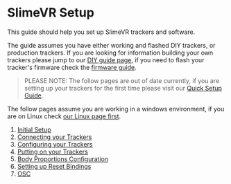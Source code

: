 # SlimeVR Setup

This guide should help you set up SlimeVR trackers and software.

The guide assumes you have either working and flashed DIY trackers, or production trackers. If you are looking for information building your own trackers please jump to our [DIY guide page](../diy/index.html), if you need to flash your tracker's firmware check the [firmware guide](../firmware/index.html).

> PLEASE NOTE: The follow pages are out of date currently, if you are setting up your trackers for the first time please visit our [Quick Setup Guide](../quick-setup.md).

The follow pages assume you are working in a windows environment, if you are on Linux check [our Linux page first](../tools/linux-installation.html).

1. [Initial Setup](initial-setup.md)
2. [Connecting your Trackers](connecting-trackers.md)
3. [Configuring your Trackers](configuring-trackers.md)
4. [Putting on your Trackers](putting-on-trackers.md)
5. [Body Proportions Configuration](body-config.md)
6. [Setting up Reset Bindings](setting-reset-bindings.md)
7. [OSC](osc-information.md)

